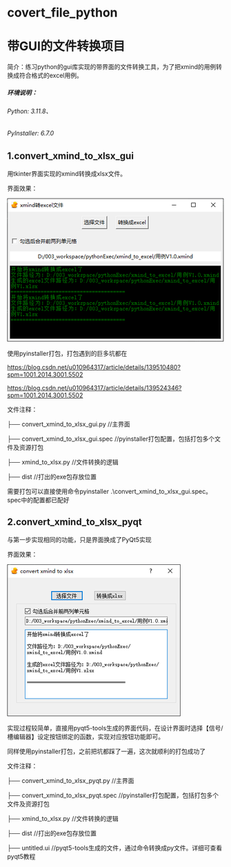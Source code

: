 # covert_file_python

# 带GUI的文件转换项目
简介：练习python的gui库实现的带界面的文件转换工具，为了把xmind的用例转换成符合格式的excel用例。


##### 环境说明：
###### Python: 3.11.8、
###### PyInstaller: 6.7.0

## 1.convert_xmind_to_xlsx_gui
用tkinter界面实现的xmind转换成xlsx文件。

界面效果：

![img.png](res/png/img.png)

使用pyinstaller打包，打包遇到的巨多坑都在

https://blog.csdn.net/u010964317/article/details/139510480?spm=1001.2014.3001.5502

https://blog.csdn.net/u010964317/article/details/139524346?spm=1001.2014.3001.5502

文件注释：

├── convert_xmind_to_xlsx_gui.py   //主界面

├── convert_xmind_to_xlsx_gui.spec //pyinstaller打包配置，包括打包多个文件及资源打包

├── xmind_to_xlsx.py               //文件转换的逻辑

├── dist                           //打出的exe包存放位置

需要打包可以直接使用命令pyinstaller .\convert_xmind_to_xlsx_gui.spec。spec中的配置都已配好


## 2.convert_xmind_to_xlsx_pyqt
与第一步实现相同的功能，只是界面换成了PyQt5实现

界面效果：

![img.png](res/png/img_2.png)

实现过程较简单，直接用pyqt5-tools生成的界面代码，在设计界面时选择【信号/槽编辑器】设定按钮绑定的函数，实现对应按钮功能即可。

同样使用pyinstaller打包，之前把坑都踩了一遍，这次就顺利的打包成功了

文件注释：

├── convert_xmind_to_xlsx_pyqt.py   //主界面

├── convert_xmind_to_xlsx_pyqt.spec //pyinstaller打包配置，包括打包多个文件及资源打包

├── xmind_to_xlsx.py               //文件转换的逻辑

├── dist                           //打出的exe包存放位置

├── untitled.ui                    //pyqt5-tools生成的文件，通过命令转换成py文件。详细可查看pyqt5教程



